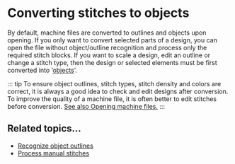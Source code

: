 # Converting stitches to objects

By default, machine files are converted to outlines and objects upon opening. If you only want to convert selected parts of a design, you can open the file without object/outline recognition and process only the required stitch blocks. If you want to scale a design, edit an outline or change a stitch type, then the design or selected elements must be first converted into ‘[objects](../../glossary/glossary#objects)’.

::: tip
To ensure object outlines, stitch types, stitch density and colors are correct, it is always a good idea to check and edit designs after conversion. To improve the quality of a machine file, it is often better to edit stitches before conversion. [See also Opening machine files.](../../Production/convert/Opening_machine_files)
:::

## Related topics...

- [Recognize object outlines](Recognize_object_outlines)
- [Process manual stitches](Process_manual_stitches)
